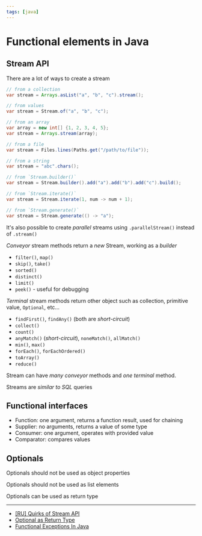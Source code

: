 ```yaml
---
tags: [java]
---
```


# Functional elements in Java

## Stream API

There are a lot of ways to create a stream

```java
// from a collection
var stream = Arrays.asList("a", "b", "c").stream();

// from values
var stream = Stream.of("a", "b", "c");

// from an array
var array = new int[] {1, 2, 3, 4, 5};
var stream = Arrays.stream(array);

// from a file
var stream = Files.lines(Paths.get("/path/to/file"));

// from a string
var stream = "abc".chars();

// from `Stream.builder()`
var stream = Stream.builder().add("a").add("b").add("c").build();

// from `Stream.iterate()`
var stream = Stream.iterate(1, num -> num + 1);

// from `Stream.generate()`
var stream = Stream.generate(() -> "a");
```

It's also possible to create _parallel_ streams using `.parallelStream()` instead of `.stream()`

_Conveyor_ stream methods return a _new_ Stream, working as a _builder_

- `filter()`, `map()`
- `skip()`, `take()`
- `sorted()`
- `distinct()`
- `limit()`
- `peek()` - useful for debugging

_Terminal_ stream methods return other object such as collection, primitive value, `Optional`, etc...

- `findFirst()`, `findAny()` (both are _short-circuit_)
- `collect()`
- `count()`
- `anyMatch()` (_short-circuit_), `noneMatch()`, `allMatch()`
- `min()`, `max()`
- `forEach()`, `forEachOrdered()`
- `toArray()`
- `reduce()`

Stream can have _many conveyor_ methods and _one terminal_ method.

Streams are _similar to SQL_ queries

## Functional interfaces

- Function: one argument, returns a function result, used for chaining
- Supplier: no arguments, returns a value of some type
- Consumer: one argument, operates with provided value
- Comparator: compares values

## Optionals

Optionals should not be used as object properties

Optionals should not be used as list elements

Optionals can be used as return type

---

- [[RU] Quirks of Stream API](https://youtu.be/1_Zj3gS_a3E)
- [Optional as Return Type](https://www.baeldung.com/java-optional-return)
- [Functional Exceptions In Java](https://8thlight.com/blog/brian-gerstle/2019/01/22/fnl-exceptions-in-java.html)
